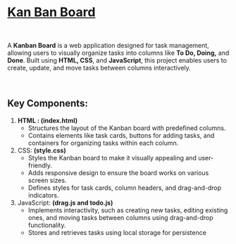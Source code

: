 <h1>
  <a href="https://akshat0502.github.io/KanBan-Board/">Kan Ban Board</a>
</h1>
<br>

<p>
  A <b>Kanban Board</b> is a web application designed for task management, allowing users to visually organize tasks into columns like <b>To Do, Doing,</b> and <b>Done</b>. Built using <b>HTML, CSS</b>, and <b>JavaScript</b>, this project enables users to create, update, and move tasks between columns interactively.
</p>
<br>
<h2>Key Components:</h2>
<ol>
  <li><b>HTML : (index.html)</b>
    <ul>
      <li>Structures the layout of the Kanban board with predefined columns.</li>
      <li>Contains elements like task cards, buttons for adding tasks, and containers for organizing tasks within each column.</li>
    </ul>
  </li>
  <li>CSS: <b>(style.css)</b>
    <ul>
      <li>Styles the Kanban board to make it visually appealing and user-friendly.</li>
    <li>Adds responsive design to ensure the board works on various screen sizes.</li>
    <li>Defines styles for task cards, column headers, and drag-and-drop indicators.</li>
    </ul>
  </li>
  <li>JavaScript: <b>(drag.js and todo.js)</b>
    <ul>
      <li>Implements interactivity, such as creating new tasks, editing existing ones, and moving tasks between columns using drag-and-drop functionality.</li>
    <li>Stores and retrieves tasks using local storage for persistence </li>
    </ul>
  </li>
</ol>
